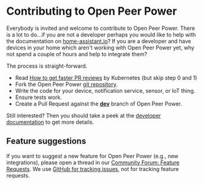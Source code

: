 # Contributing to Open Peer Power

Everybody is invited and welcome to contribute to Open Peer Power. There is a lot to do...if you are not a developer perhaps you would like to help with the documentation on [home-assistant.io](https://openpeerpower.io/)? If you are a developer and have devices in your home which aren't working with Open Peer Power yet, why not spend a couple of hours and help to integrate them?

The process is straight-forward.

 - Read [How to get faster PR reviews](https://github.com/kubernetes/community/blob/master/contributors/guide/pull-requests.md#best-practices-for-faster-reviews) by Kubernetes (but skip step 0 and 1)
 - Fork the Open Peer Power [git repository](https://github.com/openpeerpower/core).
 - Write the code for your device, notification service, sensor, or IoT thing.
 - Ensure tests work.
 - Create a Pull Request against the [**dev**](https://github.com/openpeerpower/core/tree/dev) branch of Open Peer Power.

Still interested? Then you should take a peek at the [developer documentation](https://developers.home-assistant.io/) to get more details.

## Feature suggestions

If you want to suggest a new feature for Open Peer Power (e.g., new integrations), please open a thread in our [Community Forum: Feature Requests](https://community.home-assistant.io/c/feature-requests).
We use [GitHub for tracking issues](https://github.com/openpeerpower/core/issues), not for tracking feature requests.
